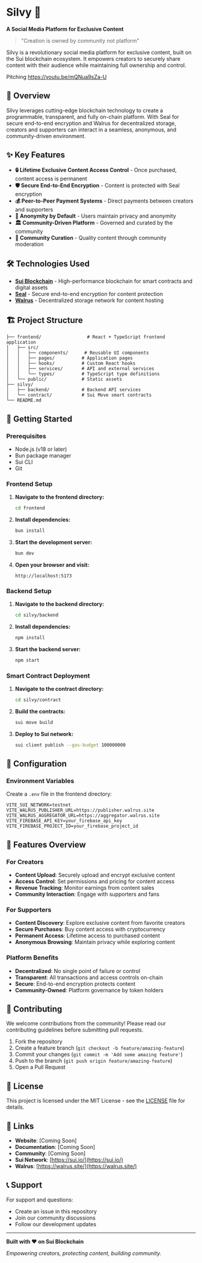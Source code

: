# Silvy 🌊

**A Social Media Platform for Exclusive Content**

> "Creation is owned by community not platform"

Silvy is a revolutionary social media platform for exclusive content, built on the Sui blockchain ecosystem. It empowers creators to securely share content with their audience while maintaining full ownership and control.

Pitching https://youtu.be/mQNua9sZa-U

## 🌟 Overview

Silvy leverages cutting-edge blockchain technology to create a programmable, transparent, and fully on-chain platform. With Seal for secure end-to-end encryption and Walrus for decentralized storage, creators and supporters can interact in a seamless, anonymous, and community-driven environment.

## ✨ Key Features

- **🔒 Lifetime Exclusive Content Access Control** - Once purchased, content access is permanent
- **🛡️ Secure End-to-End Encryption** - Content is protected with Seal encryption
- **💰 Peer-to-Peer Payment Systems** - Direct payments between creators and supporters
- **👤 Anonymity by Default** - Users maintain privacy and anonymity
- **🏛️ Community-Driven Platform** - Governed and curated by the community
- **📝 Community Curation** - Quality content through community moderation

## 🛠️ Technologies Used

- **[Sui Blockchain](https://sui.io/)** - High-performance blockchain for smart contracts and digital assets
- **[Seal](https://docs.sui.io/standards/cryptography/sealing)** - Secure end-to-end encryption for content protection
- **[Walrus](https://walrus.site/)** - Decentralized storage network for content hosting

## 🏗️ Project Structure

```
├── frontend/                 # React + TypeScript frontend application
│   ├── src/
│   │   ├── components/      # Reusable UI components
│   │   ├── pages/          # Application pages
│   │   ├── hooks/          # Custom React hooks
│   │   ├── services/       # API and external services
│   │   └── types/          # TypeScript type definitions
│   └── public/             # Static assets
├── silvy/
│   ├── backend/            # Backend API services
│   └── contract/           # Sui Move smart contracts
└── README.md
```

## 🚀 Getting Started

### Prerequisites

- Node.js (v18 or later)
- Bun package manager
- Sui CLI
- Git

### Frontend Setup

1. **Navigate to the frontend directory:**
   ```bash
   cd frontend
   ```

2. **Install dependencies:**
   ```bash
   bun install
   ```

3. **Start the development server:**
   ```bash
   bun dev
   ```

4. **Open your browser and visit:**
   ```
   http://localhost:5173
   ```

### Backend Setup

1. **Navigate to the backend directory:**
   ```bash
   cd silvy/backend
   ```

2. **Install dependencies:**
   ```bash
   npm install
   ```

3. **Start the backend server:**
   ```bash
   npm start
   ```

### Smart Contract Deployment

1. **Navigate to the contract directory:**
   ```bash
   cd silvy/contract
   ```

2. **Build the contracts:**
   ```bash
   sui move build
   ```

3. **Deploy to Sui network:**
   ```bash
   sui client publish --gas-budget 100000000
   ```

## 🔧 Configuration

### Environment Variables

Create a `.env` file in the frontend directory:

```env
VITE_SUI_NETWORK=testnet
VITE_WALRUS_PUBLISHER_URL=https://publisher.walrus.site
VITE_WALRUS_AGGREGATOR_URL=https://aggregator.walrus.site
VITE_FIREBASE_API_KEY=your_firebase_api_key
VITE_FIREBASE_PROJECT_ID=your_firebase_project_id
```

## 📱 Features Overview

### For Creators
- **Content Upload**: Securely upload and encrypt exclusive content
- **Access Control**: Set permissions and pricing for content access
- **Revenue Tracking**: Monitor earnings from content sales
- **Community Interaction**: Engage with supporters and fans

### For Supporters
- **Content Discovery**: Explore exclusive content from favorite creators
- **Secure Purchases**: Buy content access with cryptocurrency
- **Permanent Access**: Lifetime access to purchased content
- **Anonymous Browsing**: Maintain privacy while exploring content

### Platform Benefits
- **Decentralized**: No single point of failure or control
- **Transparent**: All transactions and access controls on-chain
- **Secure**: End-to-end encryption protects content
- **Community-Owned**: Platform governance by token holders

## 🤝 Contributing

We welcome contributions from the community! Please read our contributing guidelines before submitting pull requests.

1. Fork the repository
2. Create a feature branch (`git checkout -b feature/amazing-feature`)
3. Commit your changes (`git commit -m 'Add some amazing feature'`)
4. Push to the branch (`git push origin feature/amazing-feature`)
5. Open a Pull Request

## 📄 License

This project is licensed under the MIT License - see the [LICENSE](LICENSE) file for details.

## 🔗 Links

- **Website**: [Coming Soon]
- **Documentation**: [Coming Soon]
- **Community**: [Coming Soon]
- **Sui Network**: [https://sui.io/](https://sui.io/)
- **Walrus**: [https://walrus.site/](https://walrus.site/)

## 📞 Support

For support and questions:
- Create an issue in this repository
- Join our community discussions
- Follow our development updates

---

**Built with ❤️ on Sui Blockchain**

*Empowering creators, protecting content, building community.*
